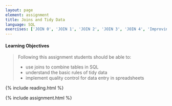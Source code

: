 ```yaml
---
layout: page
element: assignment
title: Joins and Tidy Data
language: SQL
exercises: ['JOIN 0', 'JOIN 1', 'JOIN 2', 'JOIN 3', 'JOIN 4', 'Improving Messy Data', 'Data entry validation in Excel']
---
```


#### Learning Objectives

> Following this assignment students should be able to:
>
> - use joins to combine tables in SQL
> - understand the basic rules of tidy data
> - implement quality control for data entry in spreadsheets

{% include reading.html %}

{% include assignment.html %}
